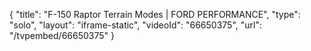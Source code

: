 {
    "title": "F-150 Raptor Terrain Modes | FORD PERFORMANCE",
    "type": "solo",
    "layout": "iframe-static",
    "videoId": "66650375",
    "url": "\/tvpembed\/66650375"
}